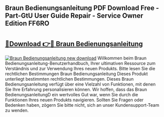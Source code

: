 ## Braun Bedienungsanleitung PDF Download Free - Part-GtU User Guide Repair - Service Owner Edition FF6RO

# <h2><a href="http://df35tux.blite.top/?on=Braun+Bedienungsanleitung">🔗Download 👉🔴 Braun Bedienungsanleitung</a></h2>

[![Braun Bedienungsanleitung new download](https://i.imgur.com/lujVjoI.png)](http://df35tux.blite.top/?on=Braun+Bedienungsanleitung)
Willkommen beim Braun Bedienungsanleitung-Benutzerhandbuch, Ihrer ultimativen Ressource zum Verständnis und zur Verwendung Ihres neuen Produkts. Bitte lesen Sie die rechtlichen Bestimmungen Braun Bedienungsanleitung Dieses Produkt unterliegt bestimmten rechtlichen Bestimmungen. Dieses Braun Bedienungsanleitung verfügt über eine Vielzahl von Funktionen, mit denen Sie Ihre Erfahrung personalisieren können. Wir hoffen, dass das Braun BedienungsanleitungD ein wertvolles Gut war, wenn Sie durch die Funktionen Ihres neuen Produkts navigieren. Sollten Sie Fragen oder Bedenken haben, zögern Sie bitte nicht, sich an unser Kundensupport-Team zu wenden.
